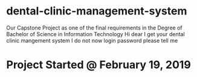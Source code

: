 # dental-clinic-management-system
Our Capstone Project as one of the final requirements in the Degree of Bachelor of Science in Information Technology
Hi dear I get your dental clinic mangement system I do not now login password please tell me


# Project Started @ February 19, 2019
